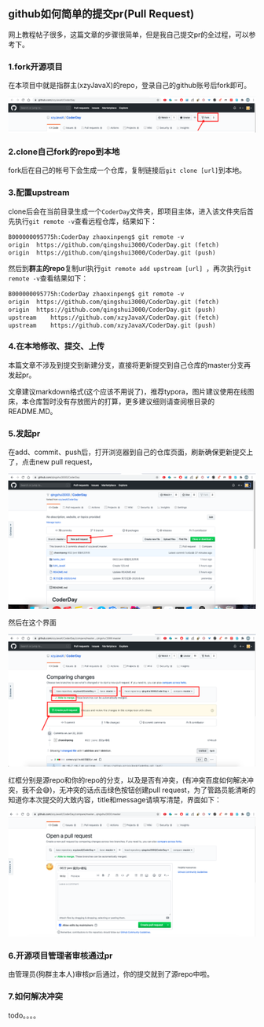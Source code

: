 ## github如何简单的提交pr(Pull Request)

网上教程帖子很多，这篇文章的步骤很简单，但是我自己提交pr的全过程，可以参考下。

### 1.fork开源项目

在本项目中就是指群主(xzyJavaX)的repo，登录自己的github账号后fork即可。

![](https://raw.githubusercontent.com/qingshui3000/pic_bed/master/notes/20200622134809.png)

### 2.clone自己fork的repo到本地

fork后在自己的帐号下会生成一个仓库，复制链接后`git clone [url]`到本地。

### 3.配置upstream

clone后会在当前目录生成一个`CoderDay`文件夹，即项目主体，进入该文件夹后首先执行`git remote -v`查看远程仓库，结果如下：

```shell
B000000095775h:CoderDay zhaoxinpeng$ git remote -v
origin	https://github.com/qingshui3000/CoderDay.git (fetch)
origin	https://github.com/qingshui3000/CoderDay.git (push)
```

然后到**群主的repo**复制url执行`git remote add upstream [url] `，再次执行`git remote -v`查看结果如下：

```shell
B000000095775h:CoderDay zhaoxinpeng$ git remote -v
origin	https://github.com/qingshui3000/CoderDay.git (fetch)
origin	https://github.com/qingshui3000/CoderDay.git (push)
upstream	https://github.com/xzyJavaX/CoderDay.git (fetch)
upstream	https://github.com/xzyJavaX/CoderDay.git (push)
```



### 4.在本地修改、提交、上传

本篇文章不涉及到提交到新建分支，直接将更新提交到自己仓库的master分支再发起pr。

文章建议markdown格式(这个应该不用说了)，推荐typora，图片建议使用在线图床，本仓库暂时没有存放图片的打算，更多建议细则请查阅根目录的README.MD。

### 5.发起pr

在add、commit、push后，打开浏览器到自己的仓库页面，刷新确保更新提交上了，点击new pull request，

![](https://raw.githubusercontent.com/qingshui3000/pic_bed/master/notes/20200622140850.png)

然后在这个界面

![](https://raw.githubusercontent.com/qingshui3000/pic_bed/master/notes/20200622142525.png)

红框分别是源repo和你的repo的分支，以及是否有冲突，(有冲突百度如何解决冲突，我不会😅)，无冲突的话点击绿色按钮创建pull request，为了管路员能清晰的知道你本次提交的大致内容，title和message请填写清楚，界面如下：

![](https://raw.githubusercontent.com/qingshui3000/pic_bed/master/notes/20200622142942.png)

### 6.开源项目管理者审核通过pr

由管理员(狗群主本人)审核pr后通过，你的提交就到了源repo中啦。

### 7.如何解决冲突

todo。。。。



